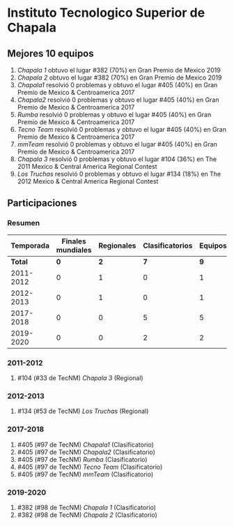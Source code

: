 ---
---

# Instituto Tecnologico Superior de Chapala

## Mejores 10 equipos

1. _Chapala 1_ obtuvo el lugar #382 (70%) en Gran Premio de Mexico 2019
1. _Chapala 2_ obtuvo el lugar #382 (70%) en Gran Premio de Mexico 2019
1. _Chapala1_ resolvió 0 problemas y obtuvo el lugar #405 (40%) en Gran Premio de Mexico & Centroamerica 2017
1. _Chapala2_ resolvió 0 problemas y obtuvo el lugar #405 (40%) en Gran Premio de Mexico & Centroamerica 2017
1. _Rumba_ resolvió 0 problemas y obtuvo el lugar #405 (40%) en Gran Premio de Mexico & Centroamerica 2017
1. _Tecno Team_ resolvió 0 problemas y obtuvo el lugar #405 (40%) en Gran Premio de Mexico & Centroamerica 2017
1. _mmTeam_ resolvió 0 problemas y obtuvo el lugar #405 (40%) en Gran Premio de Mexico & Centroamerica 2017
1. _Chapala 3_ resolvió 0 problemas y obtuvo el lugar #104 (36%) en The 2011 Mexico & Central America Regional Contest
1. _Los Truchas_ resolvió 0 problemas y obtuvo el lugar #134 (18%) en The 2012 Mexico & Central America Regional Contest

## Participaciones

### Resumen

| Temporada | Finales mundiales | Regionales | Clasificatorios | Equipos |
| --- | --- | --- | --- | --- |
| **Total** | **0** | **2** | **7** | **9** |
| 2011-2012 | 0 | 1 | 0 | 1 |
| 2012-2013 | 0 | 1 | 0 | 1 |
| 2017-2018 | 0 | 0 | 5 | 5 |
| 2019-2020 | 0 | 0 | 2 | 2 |

### 2011-2012

1. #104 (#33 de TecNM) _Chapala 3_ (Regional)

### 2012-2013

1. #134 (#53 de TecNM) _Los Truchas_ (Regional)

### 2017-2018

1. #405 (#97 de TecNM) _Chapala1_ (Clasificatorio)
1. #405 (#97 de TecNM) _Chapala2_ (Clasificatorio)
1. #405 (#97 de TecNM) _Rumba_ (Clasificatorio)
1. #405 (#97 de TecNM) _Tecno Team_ (Clasificatorio)
1. #405 (#97 de TecNM) _mmTeam_ (Clasificatorio)

### 2019-2020

1. #382 (#98 de TecNM) _Chapala 1_ (Clasificatorio)
1. #382 (#98 de TecNM) _Chapala 2_ (Clasificatorio)



